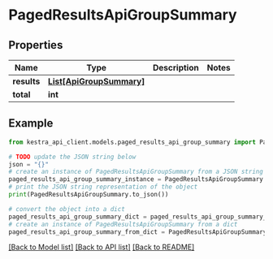 # PagedResultsApiGroupSummary


## Properties

Name | Type | Description | Notes
------------ | ------------- | ------------- | -------------
**results** | [**List[ApiGroupSummary]**](ApiGroupSummary.md) |  | 
**total** | **int** |  | 

## Example

```python
from kestra_api_client.models.paged_results_api_group_summary import PagedResultsApiGroupSummary

# TODO update the JSON string below
json = "{}"
# create an instance of PagedResultsApiGroupSummary from a JSON string
paged_results_api_group_summary_instance = PagedResultsApiGroupSummary.from_json(json)
# print the JSON string representation of the object
print(PagedResultsApiGroupSummary.to_json())

# convert the object into a dict
paged_results_api_group_summary_dict = paged_results_api_group_summary_instance.to_dict()
# create an instance of PagedResultsApiGroupSummary from a dict
paged_results_api_group_summary_from_dict = PagedResultsApiGroupSummary.from_dict(paged_results_api_group_summary_dict)
```
[[Back to Model list]](../README.md#documentation-for-models) [[Back to API list]](../README.md#documentation-for-api-endpoints) [[Back to README]](../README.md)


